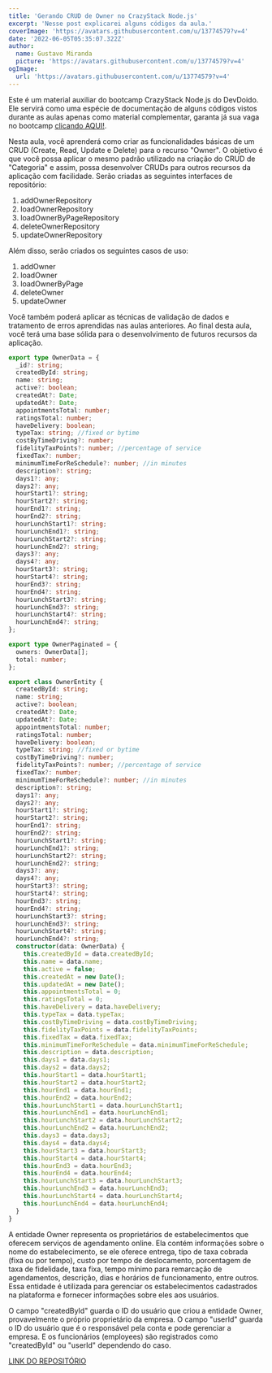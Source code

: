 ```yaml
---
title: 'Gerando CRUD de Owner no CrazyStack Node.js'
excerpt: 'Nesse post explicarei alguns códigos da aula.'
coverImage: 'https://avatars.githubusercontent.com/u/13774579?v=4'
date: '2022-06-05T05:35:07.322Z'
author:
  name: Gustavo Miranda
  picture: 'https://avatars.githubusercontent.com/u/13774579?v=4'
ogImage:
  url: 'https://avatars.githubusercontent.com/u/13774579?v=4'
---
```

Este é um material auxiliar do bootcamp CrazyStack Node.js do DevDoido. Ele servirá como uma espécie de documentação de alguns códigos vistos durante as aulas apenas como material complementar, garanta já sua vaga no bootcamp [clicando AQUI!](https://crazystack.com.br).

Nesta aula, você aprenderá como criar as funcionalidades básicas de um CRUD (Create, Read, Update e Delete) para o recurso "Owner". O objetivo é que você possa aplicar o mesmo padrão utilizado na criação do CRUD de "Categoria" e assim, possa desenvolver CRUDs para outros recursos da aplicação com facilidade. Serão criadas as seguintes interfaces de repositório:

1. addOwnerRepository
2. loadOwnerRepository
3. loadOwnerByPageRepository
4. deleteOwnerRepository
5. updateOwnerRepository

Além disso, serão criados os seguintes casos de uso:

1. addOwner
2. loadOwner
3. loadOwnerByPage
4. deleteOwner
5. updateOwner

Você também poderá aplicar as técnicas de validação de dados e tratamento de erros aprendidas nas aulas anteriores. Ao final desta aula, você terá uma base sólida para o desenvolvimento de futuros recursos da aplicação.

```typescript
export type OwnerData = {
  _id?: string;
  createdById: string;
  name: string;
  active?: boolean;
  createdAt?: Date;
  updatedAt?: Date;
  appointmentsTotal: number;
  ratingsTotal: number;
  haveDelivery: boolean;
  typeTax: string; //fixed or bytime
  costByTimeDriving?: number;
  fidelityTaxPoints?: number; //percentage of service
  fixedTax?: number;
  minimumTimeForReSchedule?: number; //in minutes
  description?: string;
  days1?: any;
  days2?: any;
  hourStart1?: string;
  hourStart2?: string;
  hourEnd1?: string;
  hourEnd2?: string;
  hourLunchStart1?: string;
  hourLunchEnd1?: string;
  hourLunchStart2?: string;
  hourLunchEnd2?: string;
  days3?: any;
  days4?: any;
  hourStart3?: string;
  hourStart4?: string;
  hourEnd3?: string;
  hourEnd4?: string;
  hourLunchStart3?: string;
  hourLunchEnd3?: string;
  hourLunchStart4?: string;
  hourLunchEnd4?: string;
};

export type OwnerPaginated = {
  owners: OwnerData[];
  total: number;
};

export class OwnerEntity {
  createdById: string;
  name: string;
  active?: boolean;
  createdAt?: Date;
  updatedAt?: Date;
  appointmentsTotal: number;
  ratingsTotal: number;
  haveDelivery: boolean;
  typeTax: string; //fixed or bytime
  costByTimeDriving?: number;
  fidelityTaxPoints?: number; //percentage of service
  fixedTax?: number;
  minimumTimeForReSchedule?: number; //in minutes
  description?: string;
  days1?: any;
  days2?: any;
  hourStart1?: string;
  hourStart2?: string;
  hourEnd1?: string;
  hourEnd2?: string;
  hourLunchStart1?: string;
  hourLunchEnd1?: string;
  hourLunchStart2?: string;
  hourLunchEnd2?: string;
  days3?: any;
  days4?: any;
  hourStart3?: string;
  hourStart4?: string;
  hourEnd3?: string;
  hourEnd4?: string;
  hourLunchStart3?: string;
  hourLunchEnd3?: string;
  hourLunchStart4?: string;
  hourLunchEnd4?: string;
  constructor(data: OwnerData) {
    this.createdById = data.createdById;
    this.name = data.name;
    this.active = false;
    this.createdAt = new Date();
    this.updatedAt = new Date();
    this.appointmentsTotal = 0;
    this.ratingsTotal = 0;
    this.haveDelivery = data.haveDelivery;
    this.typeTax = data.typeTax;
    this.costByTimeDriving = data.costByTimeDriving;
    this.fidelityTaxPoints = data.fidelityTaxPoints;
    this.fixedTax = data.fixedTax;
    this.minimumTimeForReSchedule = data.minimumTimeForReSchedule;
    this.description = data.description;
    this.days1 = data.days1;
    this.days2 = data.days2;
    this.hourStart1 = data.hourStart1;
    this.hourStart2 = data.hourStart2;
    this.hourEnd1 = data.hourEnd1;
    this.hourEnd2 = data.hourEnd2;
    this.hourLunchStart1 = data.hourLunchStart1;
    this.hourLunchEnd1 = data.hourLunchEnd1;
    this.hourLunchStart2 = data.hourLunchStart2;
    this.hourLunchEnd2 = data.hourLunchEnd2;
    this.days3 = data.days3;
    this.days4 = data.days4;
    this.hourStart3 = data.hourStart3;
    this.hourStart4 = data.hourStart4;
    this.hourEnd3 = data.hourEnd3;
    this.hourEnd4 = data.hourEnd4;
    this.hourLunchStart3 = data.hourLunchStart3;
    this.hourLunchEnd3 = data.hourLunchEnd3;
    this.hourLunchStart4 = data.hourLunchStart4;
    this.hourLunchEnd4 = data.hourLunchEnd4;
  }
}
``` 
A entidade Owner representa os proprietários de estabelecimentos que oferecem serviços de agendamento online. Ela contém informações sobre o nome do estabelecimento, se ele oferece entrega, tipo de taxa cobrada (fixa ou por tempo), custo por tempo de deslocamento, porcentagem de taxa de fidelidade, taxa fixa, tempo mínimo para remarcação de agendamentos, descrição, dias e horários de funcionamento, entre outros. Essa entidade é utilizada para gerenciar os estabelecimentos cadastrados na plataforma e fornecer informações sobre eles aos usuários.

O campo "createdById" guarda o ID do usuário que criou a entidade Owner, provavelmente o próprio proprietário da empresa. O campo "userId" guarda o ID do usuário que é o responsável pela conta e pode gerenciar a empresa. E os funcionários (employees) são registrados como "createdById" ou "userId" dependendo do caso.


[LINK DO REPOSITÓRIO](https://github.com/gumiranda/CrazyStackNodeJs)